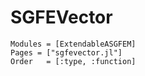 # SGFEVector

```@autodocs
Modules = [ExtendableASGFEM]
Pages = ["sgfevector.jl"]
Order   = [:type, :function]
```